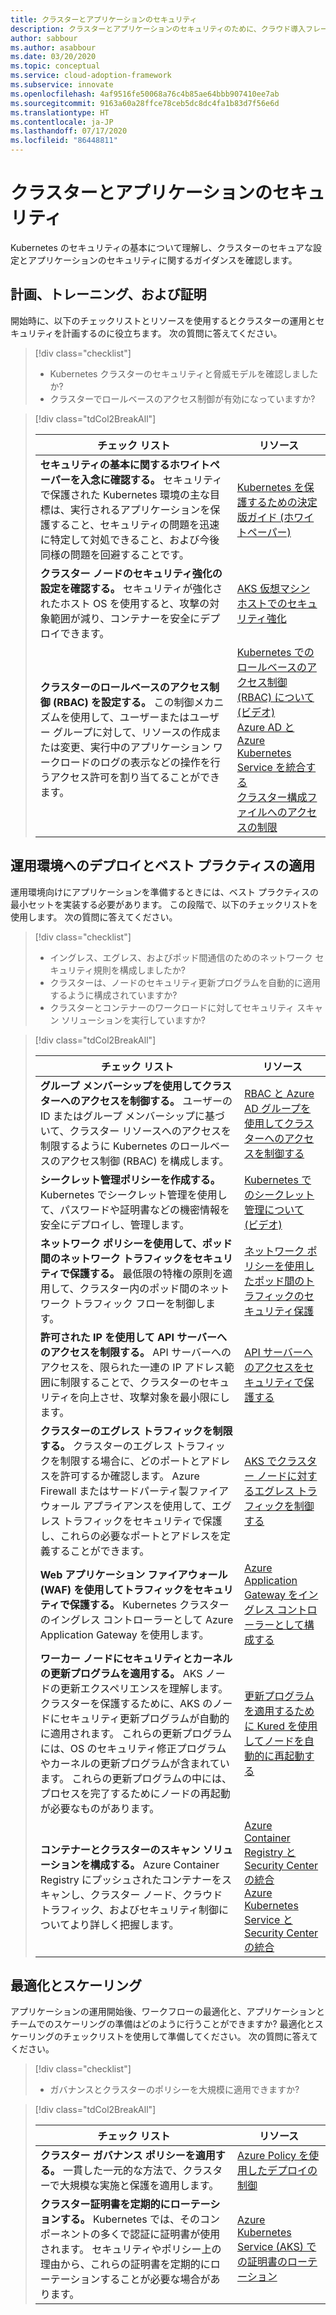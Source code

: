 ```yaml
---
title: クラスターとアプリケーションのセキュリティ
description: クラスターとアプリケーションのセキュリティのために、クラウド導入フレームワークでの Kubernetes について説明します。
author: sabbour
ms.author: asabbour
ms.date: 03/20/2020
ms.topic: conceptual
ms.service: cloud-adoption-framework
ms.subservice: innovate
ms.openlocfilehash: 4af9516fe50068a76c4b85ae64bbb907410ee7ab
ms.sourcegitcommit: 9163a60a28ffce78ceb5dc8dc4fa1b83d7f56e6d
ms.translationtype: HT
ms.contentlocale: ja-JP
ms.lasthandoff: 07/17/2020
ms.locfileid: "86448811"
---
```

<!-- cSpell:ignore asabbour sabbour kured -->

# <a name="cluster-and-application-security"></a>クラスターとアプリケーションのセキュリティ

Kubernetes のセキュリティの基本について理解し、クラスターのセキュアな設定とアプリケーションのセキュリティに関するガイダンスを確認します。

## <a name="plan-train-and-proof"></a>計画、トレーニング、および証明

開始時に、以下のチェックリストとリソースを使用するとクラスターの運用とセキュリティを計画するのに役立ちます。 次の質問に答えてください。

> [!div class="checklist"]
>
> - Kubernetes クラスターのセキュリティと脅威モデルを確認しましたか?
> - クラスターでロールベースのアクセス制御が有効になっていますか?

<!-- markdownlint-disable MD033 -->

> [!div class="tdCol2BreakAll"]
>
> | チェック リスト  | リソース |
> |------------------------------------------------------------------|-----------------------------------------------------------------|
> | **セキュリティの基本に関するホワイトペーパーを入念に確認する。** セキュリティで保護された Kubernetes 環境の主な目標は、実行されるアプリケーションを保護すること、セキュリティの問題を迅速に特定して対処できること、および今後同様の問題を回避することです。 | [Kubernetes を保護するための決定版ガイド (ホワイトペーパー)](https://clouddamcdnprodep.azureedge.net/gdc/gdc8LXmoZ/original)     |
> | **クラスター ノードのセキュリティ強化の設定を確認する。** セキュリティが強化されたホスト OS を使用すると、攻撃の対象範囲が減り、コンテナーを安全にデプロイできます。 | [AKS 仮想マシン ホストでのセキュリティ強化](https://docs.microsoft.com/azure/aks/security-hardened-vm-host-image)     |
> | **クラスターのロールベースのアクセス制御 (RBAC) を設定する。** この制御メカニズムを使用して、ユーザーまたはユーザー グループに対して、リソースの作成または変更、実行中のアプリケーション ワークロードのログの表示などの操作を行うアクセス許可を割り当てることができます。 | [Kubernetes でのロールベースのアクセス制御 (RBAC) について (ビデオ)](https://www.youtube.com/watch?v=G3R24JSlGjY&list=PLLasX02E8BPCrIhFrc_ZiINhbRkYMKdPT&index=12) <br> [Azure AD と Azure Kubernetes Service を統合する](https://docs.microsoft.com/azure/aks/azure-ad-integration) <br> [クラスター構成ファイルへのアクセスの制限](https://docs.microsoft.com/azure/aks/control-kubeconfig-access)   |

## <a name="deploy-to-production-and-apply-best-practices"></a>運用環境へのデプロイとベスト プラクティスの適用

運用環境向けにアプリケーションを準備するときには、ベスト プラクティスの最小セットを実装する必要があります。 この段階で、以下のチェックリストを使用します。 次の質問に答えてください。

> [!div class="checklist"]
>
> - イングレス、エグレス、およびポッド間通信のためのネットワーク セキュリティ規則を構成しましたか?
> - クラスターは、ノードのセキュリティ更新プログラムを自動的に適用するように構成されていますか?
> - クラスターとコンテナーのワークロードに対してセキュリティ スキャン ソリューションを実行していますか?

<!-- markdownlint-disable MD033 -->

> [!div class="tdCol2BreakAll"]
>
> | チェック リスト  | リソース |
> |------------------------------------------------------------------|-----------------------------------------------------------------|
> | **グループ メンバーシップを使用してクラスターへのアクセスを制御する。** ユーザーの ID またはグループ メンバーシップに基づいて、クラスター リソースへのアクセスを制限するように Kubernetes のロールベースのアクセス制御 (RBAC) を構成します。 | [RBAC と Azure AD グループを使用してクラスターへのアクセスを制御する](https://docs.microsoft.com/azure/aks/azure-ad-rbac)    |
> | **シークレット管理ポリシーを作成する。** Kubernetes でシークレット管理を使用して、パスワードや証明書などの機密情報を安全にデプロイし、管理します。 | [Kubernetes でのシークレット管理について (ビデオ)](https://www.youtube.com/watch?v=KmhM33j5WYk&list=PLLasX02E8BPCrIhFrc_ZiINhbRkYMKdPT&index=10) |
> | **ネットワーク ポリシーを使用して、ポッド間のネットワーク トラフィックをセキュリティで保護する。** 最低限の特権の原則を適用して、クラスター内のポッド間のネットワーク トラフィック フローを制御します。 | [ネットワーク ポリシーを使用したポッド間のトラフィックのセキュリティ保護](https://docs.microsoft.com/azure/aks/use-network-policies) |
> | **許可された IP を使用して API サーバーへのアクセスを制限する。** API サーバーへのアクセスを、限られた一連の IP アドレス範囲に制限することで、クラスターのセキュリティを向上させ、攻撃対象を最小限にします。 | [API サーバーへのアクセスをセキュリティで保護する](https://docs.microsoft.com/azure/aks/api-server-authorized-ip-ranges) |
> | **クラスターのエグレス トラフィックを制限する。** クラスターのエグレス トラフィックを制限する場合に、どのポートとアドレスを許可するか確認します。 Azure Firewall またはサードパーティ製ファイアウォール アプライアンスを使用して、エグレス トラフィックをセキュリティで保護し、これらの必要なポートとアドレスを定義することができます。 | [AKS でクラスター ノードに対するエグレス トラフィックを制御する](https://docs.microsoft.com/azure/aks/limit-egress-traffic) |
> | **Web アプリケーション ファイアウォール (WAF) を使用してトラフィックをセキュリティで保護する。** Kubernetes クラスターのイングレス コントローラーとして Azure Application Gateway を使用します。  | [Azure Application Gateway をイングレス コントローラーとして構成する](https://docs.microsoft.com/azure/application-gateway/ingress-controller-overview)    |
> | **ワーカー ノードにセキュリティとカーネルの更新プログラムを適用する。** AKS ノードの更新エクスペリエンスを理解します。 クラスターを保護するために、AKS のノードにセキュリティ更新プログラムが自動的に適用されます。 これらの更新プログラムには、OS のセキュリティ修正プログラムやカーネルの更新プログラムが含まれています。 これらの更新プログラムの中には、プロセスを完了するためにノードの再起動が必要なものがあります。 | [更新プログラムを適用するために Kured を使用してノードを自動的に再起動する](https://docs.microsoft.com/azure/aks/node-updates-kured) |
> | **コンテナーとクラスターのスキャン ソリューションを構成する。** Azure Container Registry にプッシュされたコンテナーをスキャンし、クラスター ノード、クラウド トラフィック、およびセキュリティ制御についてより詳しく把握します。 | [Azure Container Registry と Security Center の統合](https://docs.microsoft.com/azure/security-center/azure-container-registry-integration) <br> [Azure Kubernetes Service と Security Center の統合](https://docs.microsoft.com/azure/security-center/azure-kubernetes-service-integration)  |

## <a name="optimize-and-scale"></a>最適化とスケーリング

アプリケーションの運用開始後、ワークフローの最適化と、アプリケーションとチームでのスケーリングの準備はどのように行うことができますか? 最適化とスケーリングのチェックリストを使用して準備してください。 次の質問に答えてください。

> [!div class="checklist"]
>
> - ガバナンスとクラスターのポリシーを大規模に適用できますか?

<!-- markdownlint-disable MD033 -->

> [!div class="tdCol2BreakAll"]
>
> | チェック リスト  | リソース |
> |------------------------------------------------------------------|-----------------------------------------------------------------|
> | **クラスター ガバナンス ポリシーを適用する。** 一貫した一元的な方法で、クラスターで大規模な実施と保護を適用します。 | [Azure Policy を使用したデプロイの制御](https://docs.microsoft.com/azure/governance/policy/concepts/rego-for-aks)    |
> | **クラスター証明書を定期的にローテーションする。** Kubernetes では、そのコンポーネントの多くで認証に証明書が使用されます。 セキュリティやポリシー上の理由から、これらの証明書を定期的にローテーションすることが必要な場合があります。 | [Azure Kubernetes Service (AKS) での証明書のローテーション](https://docs.microsoft.com/azure/aks/certificate-rotation)    |
